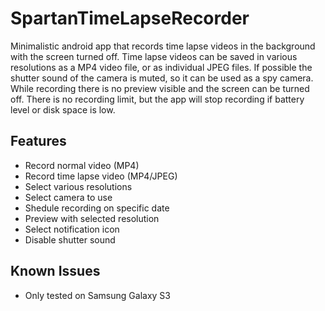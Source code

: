 SpartanTimeLapseRecorder
========================

Minimalistic android app that records time lapse videos in the background
with the screen turned off. Time lapse videos can be saved in various resolutions
as a MP4 video file, or as individual JPEG files. If possible the shutter sound
of the camera is muted, so it can be used as a spy camera. While recording
there is no preview visible and the screen can be turned off.
There is no recording limit, but the app will stop recording if battery
level or disk space is low.

## Features

* Record normal video (MP4)
* Record time lapse video (MP4/JPEG)
* Select various resolutions
* Select camera to use
* Shedule recording on specific date
* Preview with selected resolution
* Select notification icon
* Disable shutter sound

## Known Issues

* Only tested on Samsung Galaxy S3
